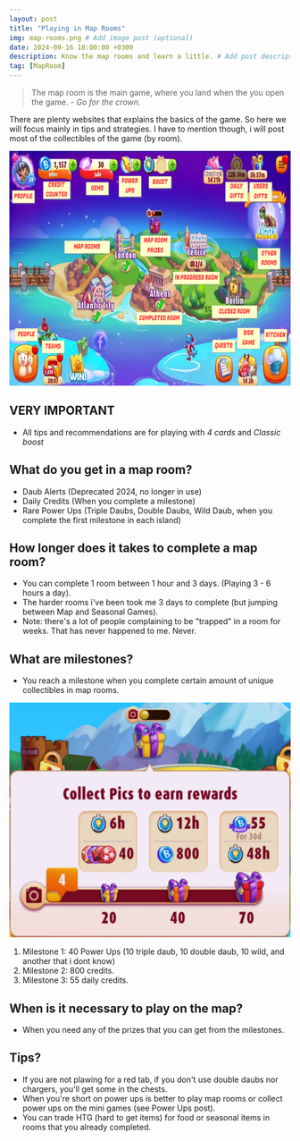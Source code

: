 ```yaml
---
layout: post
title: "Playing in Map Rooms"
img: map-rooms.png # Add image post (optional)
date: 2024-09-16 18:00:00 +0300
description: Know the map rooms and learn a little. # Add post description (optional)
tag: [MapRoom]
---
```


> The map room is the main game, where you land when the you open the game. <cite>- Go for the crown.</cite>

There are plenty websites that explains the basics of the game. So here we will focus mainly in tips and strategies.
I have to mention though, i will post most of the collectibles of the game (by room).

<img src="../assets/img/bb-the-game.png" width="820" height="420">

## VERY IMPORTANT

- All tips and recommendations are for playing with *4 cards* and *Classic boost*

## What do you get in a map room?

- Daub Alerts (Deprecated 2024, no longer in use)
- Daily Credits (When you complete a milestone)
- Rare Power Ups (Triple Daubs, Double Daubs, Wild Daub, when you complete the first milestone in each island)

## How longer does it takes to complete a map room?

- You can complete 1 room between 1 hour and 3 days. (Playing 3 - 6 hours a day).
- The harder rooms i've been took me 3 days to complete (but jumping between Map and Seasonal Games).
- Note: there's a lot of people complaining to be "trapped" in a room for weeks. That has never happened to me. Never.

## What are milestones?

- You reach a milestone when you complete certain amount of unique collectibles in map rooms.

<img src="../assets/img/rewards-for-milestones.png" width="820" height="420">

1. Milestone 1: 40 Power Ups (10 triple daub, 10 double daub, 10 wild, and another that i dont know)
2. Milestone 2: 800 credits.
3. Milestone 3: 55 daily credits.

## When is it necessary to play on the map?

- When you need any of the prizes that you can get from the milestones.

## Tips?

- If you are not plawing for a red tab, if you don't use double daubs nor chargers, you'll get some in the chests.
- When you're short on power ups is better to play map rooms or collect power ups on the mini games (see Power Ups post).
- You can trade HTG (hard to get items) for food or seasonal items in rooms that you already completed.